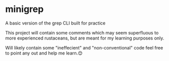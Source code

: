 # minigrep
A basic version of the grep CLI built for practice

This project will contain some comments which may seem superfluous to more experienced rustaceans, but are meant for my learning purposes only.

Will likely contain some "ineffecient" and "non-conventional" code feel free to point any out and help me learn.😊
